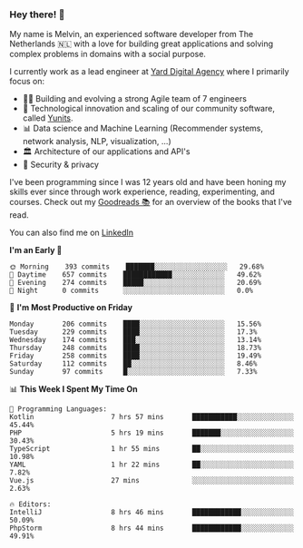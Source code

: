 ### Hey there! 👋

My name is Melvin, an experienced software developer from The Netherlands 🇳🇱 with a love for building great applications and solving complex problems in domains with a social purpose. 

I currently work as a lead engineer at [Yard Digital Agency](https://github.com/yardinternet) where I primarily focus on:

* 👏🏼 Building and evolving a strong Agile team of 7 engineers
* 🚀 Technological innovation and scaling of our community software, called [Yunits](https://www.yunits.com/).
* 📊 Data science and Machine Learning (Recommender systems, network analysis, NLP, visualization, ...)
* 🏛 Architecture of our applications and API's
* 🔐 Security & privacy

I've been programming since I was 12 years old and have been honing my skills ever since through work experience, reading, experimenting, and courses.
Check out my [Goodreads 📚](https://goodreads.com/melvinkoopmans) for an overview of the books that I've read. 

You can also find me on [LinkedIn](https://www.linkedin.com/in/melvinkoopmans)

<!--START_SECTION:waka-->
**I'm an Early 🐤** 

```text
🌞 Morning    393 commits    ███████░░░░░░░░░░░░░░░░░░   29.68% 
🌆 Daytime    657 commits    ████████████░░░░░░░░░░░░░   49.62% 
🌃 Evening    274 commits    █████░░░░░░░░░░░░░░░░░░░░   20.69% 
🌙 Night      0 commits      ░░░░░░░░░░░░░░░░░░░░░░░░░   0.0%

```
📅 **I'm Most Productive on Friday** 

```text
Monday       206 commits    ████░░░░░░░░░░░░░░░░░░░░░   15.56% 
Tuesday      229 commits    ████░░░░░░░░░░░░░░░░░░░░░   17.3% 
Wednesday    174 commits    ███░░░░░░░░░░░░░░░░░░░░░░   13.14% 
Thursday     248 commits    ████░░░░░░░░░░░░░░░░░░░░░   18.73% 
Friday       258 commits    ████░░░░░░░░░░░░░░░░░░░░░   19.49% 
Saturday     112 commits    ██░░░░░░░░░░░░░░░░░░░░░░░   8.46% 
Sunday       97 commits     █░░░░░░░░░░░░░░░░░░░░░░░░   7.33%

```


📊 **This Week I Spent My Time On** 

```text
💬 Programming Languages: 
Kotlin                   7 hrs 57 mins       ███████████░░░░░░░░░░░░░░   45.44% 
PHP                      5 hrs 19 mins       ███████░░░░░░░░░░░░░░░░░░   30.43% 
TypeScript               1 hr 55 mins        ██░░░░░░░░░░░░░░░░░░░░░░░   10.98% 
YAML                     1 hr 22 mins        ██░░░░░░░░░░░░░░░░░░░░░░░   7.82% 
Vue.js                   27 mins             ░░░░░░░░░░░░░░░░░░░░░░░░░   2.63%

🔥 Editors: 
IntelliJ                 8 hrs 46 mins       ████████████░░░░░░░░░░░░░   50.09% 
PhpStorm                 8 hrs 44 mins       ████████████░░░░░░░░░░░░░   49.91%

```


<!--END_SECTION:waka-->

